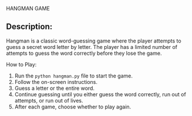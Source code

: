 HANGMAN GAME 

## Description:
Hangman is a classic word-guessing game where the player attempts to guess a secret word letter by letter. 
The player has a limited number of attempts to guess the word correctly before they lose the game.

How to Play:
1. Run the `python hangman.py` file to start the game.
2. Follow the on-screen instructions.
3. Guess a letter or the entire word.
4. Continue guessing until you either guess the word correctly, run out of attempts, or run out of lives.
5. After each game, choose whether to play again.

